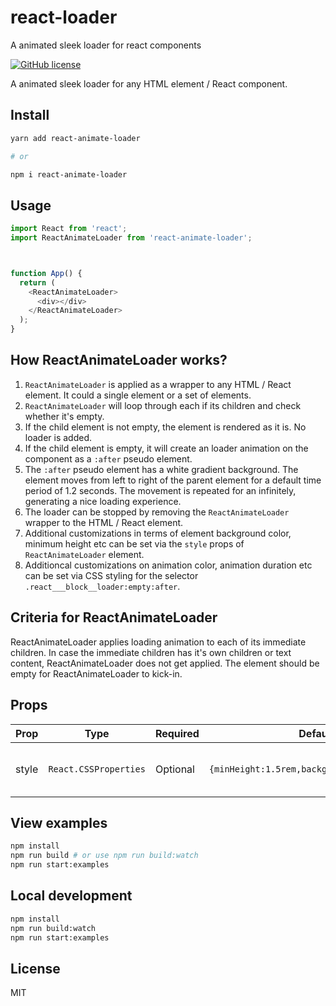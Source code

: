 # react-loader
A animated sleek loader for react components

[![GitHub license](https://img.shields.io/github/license/vasanthonline/battleship?logo=MIT)](https://github.com/vasanthonline/react-loader/blob/main/LICENSE)

A animated sleek loader for any HTML element / React component.


## Install

```bash
yarn add react-animate-loader

# or

npm i react-animate-loader
```

## Usage

```javascript
import React from 'react';
import ReactAnimateLoader from 'react-animate-loader';



function App() {
  return (
    <ReactAnimateLoader>
      <div></div>
    </ReactAnimateLoader>
  );
}
```

## How ReactAnimateLoader works?
1. `ReactAnimateLoader` is applied as a wrapper to any HTML / React element. It could a single element or a set of elements.
2. `ReactAnimateLoader` will loop through each if its children and check whether it's empty.
3. If the child element is not empty, the element is rendered as it is. No loader is added.
4. If the child element is empty, it will create an loader animation on the component as a `:after` pseudo element.
5. The `:after` pseudo element has a white gradient background. The element moves from left to right of the parent element for a default time period of 1.2 seconds. The movement is repeated for an infinitely, generating a nice loading experience.
6. The loader can be stopped by removing the `ReactAnimateLoader` wrapper to the HTML / React element.
7. Additional customizations in terms of element background color, minimum height etc can be set via the `style` props of `ReactAnimateLoader` element.
8. Additioncal customizations on animation color, animation duration etc can be set via CSS styling for the selector `.react___block__loader:empty:after`.


## Criteria for ReactAnimateLoader

ReactAnimateLoader applies loading animation to each of its immediate children. 
In case the immediate children has it's own children or text content, ReactAnimateLoader does not get applied. The element should be empty for ReactAnimateLoader to kick-in.

## Props

| Prop                      | Type            | Required             |  Default                        | Description                                                                                                                                                                                                                                                                                                                                                                                                      |
| ------------------------- | --------------- | --------------- | ------------------------------ | ---------------------------------------------------------------------------------------------------------------------------------------------------------------------------------------------------------------------------------------------------------------------------------------------------------------------------------------------------------------------------------------------------------------- |
| style                     | `React.CSSProperties`        | Optional         |   `{minHeight:1.5rem,backgroundColor:#e2e2e2}`                           | Custom CSS styling for children of ReactAnimateLoader component.                                                                                                                                                                                                                                                                                                                                                                                       |



## View examples

```bash
npm install
npm run build # or use npm run build:watch
npm run start:examples
```

## Local development

```bash
npm install
npm run build:watch
npm run start:examples
```

## License

MIT
